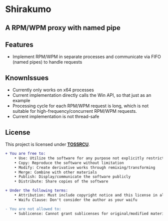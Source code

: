 # Shirakumo
A RPM/WPM proxy with named pipe
---

## Features

- Implement RPM/WPM in separate processes and communicate via FIFO (named pipes) to handle requests

## KnownIssues

- Currently only works on x64 processes
- Current implementation directly calls the Win API, so that just as an example
- Processing cycle for each RPM/WPM request is long, which is not suitable for high-frequency/concurrent RPM/WPM requests.
- Current implementation is not thread-safe

## License

This project is licensed under [**TOSSRCU**](LICENSE).
```diff
+ You are free to:
	• Use: Utilize the software for any purpose not explicitly restricted
	• Copy: Reproduce the software without limitation
	• Modify: Create derivative works through remixing/transforming
	• Merge: Combine with other materials
	• Publish: Display/communicate the software publicly
	• Distribute: Share copies of the software

+ Under the following terms:
	• Attribution: Must include copyright notice and this license in all copies
	• Waifu Clause: Don't consider the author as your waifu

- You are not allowed to:
	• Sublicense: Cannot grant sublicenses for original/modified material

```

